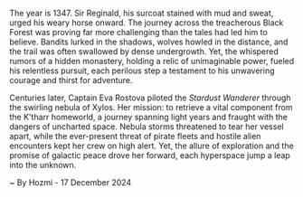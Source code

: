 
The year is 1347.  Sir Reginald, his surcoat stained with mud and sweat, urged his weary horse onward.  The journey across the treacherous Black Forest was proving far more challenging than the tales had led him to believe. Bandits lurked in the shadows, wolves howled in the distance, and the trail was often swallowed by dense undergrowth. Yet, the whispered rumors of a hidden monastery, holding a relic of unimaginable power, fueled his relentless pursuit, each perilous step a testament to his unwavering courage and thirst for adventure.  

Centuries later, Captain Eva Rostova piloted the *Stardust Wanderer* through the swirling nebula of Xylos.  Her mission: to retrieve a vital component from the K'tharr homeworld, a journey spanning light years and fraught with the dangers of uncharted space.  Nebula storms threatened to tear her vessel apart, while the ever-present threat of pirate fleets and hostile alien encounters kept her crew on high alert. Yet, the allure of exploration and the promise of galactic peace drove her forward, each hyperspace jump a leap into the unknown.

~ By Hozmi - 17 December 2024
